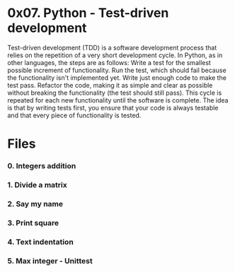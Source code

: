 # 0x07. Python - Test-driven development

Test-driven development (TDD) is a software development process that relies on the repetition of a very short development cycle. In Python, as in other languages, the steps are as follows:
Write a test for the smallest possible increment of functionality.
Run the test, which should fail because the functionality isn't implemented yet.
Write just enough code to make the test pass.
Refactor the code, making it as simple and clear as possible without breaking the functionality (the test should still pass).
This cycle is repeated for each new functionality until the software is complete. The idea is that by writing tests first, you ensure that your code is always testable and that every piece of functionality is tested.

# Files

### 0. Integers addition
### 1. Divide a matrix
### 2. Say my name
### 3. Print square
### 4. Text indentation
### 5. Max integer - Unittest
